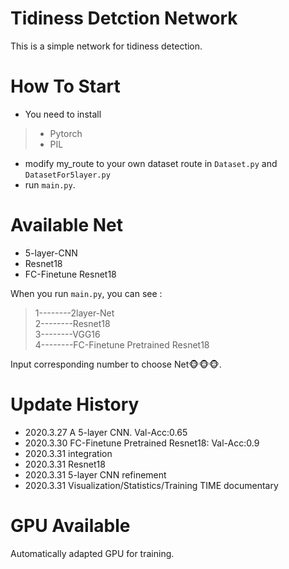# Tidiness Detction Network
This is a simple network for tidiness detection.
# How To Start
* You need to install
> * Pytorch
> * PIL
* modify my_route to your own dataset route in `Dataset.py` and `DatasetFor5layer.py`
* run `main.py`.
# Available Net
* 5-layer-CNN 
* Resnet18
* FC-Finetune Resnet18

When you run `main.py`, you can see :
> 1--------2layer-Net<br>
  2--------Resnet18<br>
  3--------VGG16<br>
  4--------FC-Finetune Pretrained Resnet18

Input corresponding number to choose Net🐵🐵🐵.

# Update History
* 2020.3.27 A 5-layer CNN. Val-Acc:0.65
* 2020.3.30 FC-Finetune Pretrained Resnet18: Val-Acc:0.9
* 2020.3.31 integration
* 2020.3.31 Resnet18
* 2020.3.31 5-layer CNN refinement
* 2020.3.31 Visualization/Statistics/Training TIME documentary

# GPU Available
Automatically adapted GPU for training.
